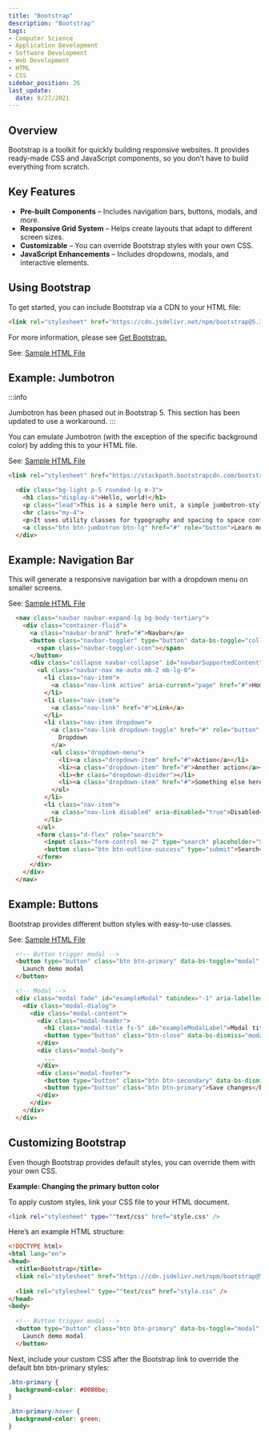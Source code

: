 ```yaml
---
title: "Bootstrap"
description: "Bootstrap"
tags: 
- Computer Science
- Application Development
- Software Development
- Web Development
- HTML
- CSS
sidebar_position: 26
last_update:
  date: 8/27/2021
---
```


## Overview  

Bootstrap is a toolkit for quickly building responsive websites. It provides ready-made CSS and JavaScript components, so you don’t have to build everything from scratch.  

## Key Features  

- **Pre-built Components** – Includes navigation bars, buttons, modals, and more.  
- **Responsive Grid System** – Helps create layouts that adapt to different screen sizes.  
- **Customizable** – You can override Bootstrap styles with your own CSS.  
- **JavaScript Enhancements** – Includes dropdowns, modals, and interactive elements.  

## Using Bootstrap  

To get started, you can include Bootstrap via a CDN to your HTML file:  

```html
<link rel="stylesheet" href="https://cdn.jsdelivr.net/npm/bootstrap@5.3.3/dist/css/bootstrap.min.css" integrity="sha384-QWTKZyjpPEjISv5WaRU9OFeRpok6YctnYmDr5pNlyT2bRjXh0JMhjY6hW+ALEwIH" crossorigin="anonymous">
```

For more information, please see [Get Bootstrap.](https://getbootstrap.com/)

See: [Sample HTML File](https://github.com/joseeden/joeden/blob/master/docs/021-Software-Engineering/009-Web-Development/Projects/010-Bootstrap/index.html)

## Example: Jumbotron 

:::info 

Jumbotron has been phased out in Bootstrap 5. This section has been updated to use a workaround.
:::

You can emulate Jumbotron (with the exception of the specific background color) by adding this to your HTML file.

See: [Sample HTML File](https://github.com/joseeden/joeden/blob/master/docs/021-Software-Engineering/009-Web-Development/Projects/010-Bootstrap/index.html)


```html 
<link rel="stylesheet" href="https://stackpath.bootstrapcdn.com/bootstrap/4.5.0/css/bootstrap.min.css" integrity="sha384-9aIt2nRpC12Uk9gS9baDl411NQApFmC26EwAOH8WgZl5MYYxFfc+NcPb1dKGj7Sk" crossorigin="anonymous">

  <div class="bg-light p-5 rounded-lg m-3">
    <h1 class="display-4">Hello, world!</h1>
    <p class="lead">This is a simple hero unit, a simple jumbotron-style component for calling extra attention to featured content or information.</p>
    <hr class="my-4">
    <p>It uses utility classes for typography and spacing to space content out within the larger container.</p>
    <a class="btn btn-jumbotron btn-lg" href="#" role="button">Learn more</a>
  </div>
```

## Example: Navigation Bar

This will generate a responsive navigation bar with a dropdown menu on smaller screens. 

See: [Sample HTML File](https://github.com/joseeden/joeden/blob/master/docs/021-Software-Engineering/009-Web-Development/Projects/010-Bootstrap/index.html)


```html
  <nav class="navbar navbar-expand-lg bg-body-tertiary">
    <div class="container-fluid">
      <a class="navbar-brand" href="#">Navbar</a>
      <button class="navbar-toggler" type="button" data-bs-toggle="collapse" data-bs-target="#navbarSupportedContent" aria-controls="navbarSupportedContent" aria-expanded="false" aria-label="Toggle navigation">
        <span class="navbar-toggler-icon"></span>
      </button>
      <div class="collapse navbar-collapse" id="navbarSupportedContent">
        <ul class="navbar-nav me-auto mb-2 mb-lg-0">
          <li class="nav-item">
            <a class="nav-link active" aria-current="page" href="#">Home</a>
          </li>
          <li class="nav-item">
            <a class="nav-link" href="#">Link</a>
          </li>
          <li class="nav-item dropdown">
            <a class="nav-link dropdown-toggle" href="#" role="button" data-bs-toggle="dropdown" aria-expanded="false">
              Dropdown
            </a>
            <ul class="dropdown-menu">
              <li><a class="dropdown-item" href="#">Action</a></li>
              <li><a class="dropdown-item" href="#">Another action</a></li>
              <li><hr class="dropdown-divider"></li>
              <li><a class="dropdown-item" href="#">Something else here</a></li>
            </ul>
          </li>
          <li class="nav-item">
            <a class="nav-link disabled" aria-disabled="true">Disabled</a>
          </li>
        </ul>
        <form class="d-flex" role="search">
          <input class="form-control me-2" type="search" placeholder="Search" aria-label="Search">
          <button class="btn btn-outline-success" type="submit">Search</button>
        </form>
      </div>
    </div>
  </nav>
```


## Example: Buttons  

Bootstrap provides different button styles with easy-to-use classes.  

See: [Sample HTML File](https://github.com/joseeden/joeden/blob/master/docs/021-Software-Engineering/009-Web-Development/Projects/010-Bootstrap/index.html)

```html
  <!-- Button trigger modal -->
  <button type="button" class="btn btn-primary" data-bs-toggle="modal" data-bs-target="#exampleModal">
    Launch demo modal
  </button>

  <!-- Modal -->
  <div class="modal fade" id="exampleModal" tabindex="-1" aria-labelledby="exampleModalLabel" aria-hidden="true">
    <div class="modal-dialog">
      <div class="modal-content">
        <div class="modal-header">
          <h1 class="modal-title fs-5" id="exampleModalLabel">Modal title</h1>
          <button type="button" class="btn-close" data-bs-dismiss="modal" aria-label="Close"></button>
        </div>
        <div class="modal-body">
          ...
        </div>
        <div class="modal-footer">
          <button type="button" class="btn btn-secondary" data-bs-dismiss="modal">Close</button>
          <button type="button" class="btn btn-primary">Save changes</button>
        </div>
      </div>
    </div>
  </div>
```

## Customizing Bootstrap  

Even though Bootstrap provides default styles, you can override them with your own CSS.  

**Example: Changing the primary button color** 

To apply custom styles, link your CSS file to your HTML document.

```bash
<link rel="stylesheet" type=""text/css" href="style.css" /> 
```

Here’s an example HTML structure:

```html
<!DOCTYPE html>
<html lang="en">
<head>
  <title>Bootstrap</title>
  <link rel="stylesheet" href="https://cdn.jsdelivr.net/npm/bootstrap@5.3.3/dist/css/bootstrap.min.css" integrity="sha384-QWTKZyjpPEjISv5WaRU9OFeRpok6YctnYmDr5pNlyT2bRjXh0JMhjY6hW+ALEwIH" crossorigin="anonymous">
  
  <link rel="stylesheel" type=""text/css" href="style.css" />
</head>
<body>
 
  <!-- Button trigger modal -->
  <button type="button" class="btn btn-primary" data-bs-toggle="modal" data-bs-target="#exampleModal">
    Launch demo modal
  </button>
```

Next, include your custom CSS after the Bootstrap link to override the default btn btn-primary styles:

```css
.btn-primary {
  background-color: #0080be;
}

.btn-primary:hover {
  background-color: green;
} 
```


